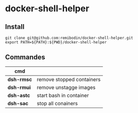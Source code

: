 # docker-shell-helper

## Install 
    git clone git@github.com:remibodin/docker-shell-helper.git
    export PATH=${PATH}:${PWD}/docker-shell-helper

## Commandes

| cmd          |                           |
|--------------|---------------------------|
| **dsh-rmsc** | remove stopped containers |
| **dsh-rmui** | remove unstagge images    |
| **dsh-astc** | start bash in container   |
| **dsh-sac**  | stop all conainers        |